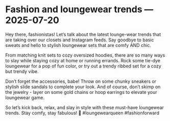 # Fashion and loungewear trends — 2025-07-20

Hey there, fashionistas! Let’s talk about the latest lounge-wear trends that are taking over our closets and Instagram feeds. Say goodbye to basic sweats and hello to stylish loungewear sets that are comfy AND chic.

From matching knit sets to cozy oversized hoodies, there are so many ways to slay while staying cozy at home or running errands. Rock some tie-dye loungewear for a pop of fun color, or try out a trendy ribbed set for a cozy but trendy vibe.

Don’t forget the accessories, babe! Throw on some chunky sneakers or stylish slide sandals to complete your look. And of course, don’t skimp on the jewelry - layer on some gold chains or hoop earrings to elevate your loungewear game.

So let’s kick back, relax, and slay in style with these must-have loungewear trends. Stay comfy, stay fabulous! 🌟 #loungewearqueen #fashionforward